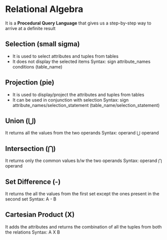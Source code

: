 # Relational Algebra

It is a **Procedural Query Language** that gives us a step-by-step way to arrive
at a definite result

## Selection (small sigma)

- It is used to select attributes and tuples from tables
- It does not display the selected items
Syntax:
    sign attribute_names conditions (table_name)

## Projection (pie)

- It is used to display/project the attributes and tuples from tables
- It can be used in conjunction with selection
Syntax:
    sign attribute_names/selection_statement (table_name/selection_statement)

## Union (⋃)

It returns all the values from the two operands
Syntax:
    operand ⋃ operand

## Intersection (⋂)

It returns only the common values b/w the two operands
Syntax:
    operand ⋂ operand

## Set Difference (-)

It returns the all the values from the first set except the ones present in the
second set
Syntax:
    A - B

## Cartesian Product (X)

It adds the attributes and returns the combination of all the tuples from both
the relations
Syntax:
    A X B
